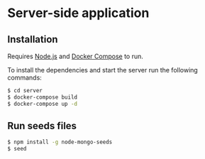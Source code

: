 # Server-side application

## Installation

Requires [Node.js](https://nodejs.org/) and [Docker Compose](https://docs.docker.com/compose/install/) to run.

To install the dependencies and start the server run the following commands:

```sh
$ cd server
$ docker-compose build
$ docker-compose up -d
```

## Run seeds files
```sh
$ npm install -g node-mongo-seeds
$ seed
```